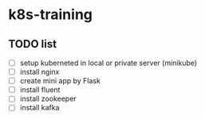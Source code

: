 # k8s-training

## TODO list

- [ ]  setup kuberneted in local or private server (minikube)
- [ ] install nginx
- [ ] create mini app by Flask
- [ ] install fluent
- [ ] install zookeeper
- [ ] install kafka
